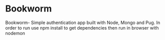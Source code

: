 # Bookworm
Bookworm- Simple authentication app built with Node, Mongo and Pug.
In order to run use npm install to get dependencies then run in browser with nodemon
